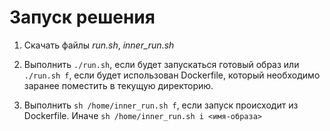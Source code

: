 # Запуск решения

1. Скачать файлы *run.sh*, *inner_run.sh*

2. Выполнить `./run.sh`, если будет запускаться готовый образ или `./run.sh f`, если будет использован Dockerfile, который необходимо заранее поместить в текущую директорию.

3. Выполнить `sh /home/inner_run.sh f`, если запуск происходит из Dockerfile. Иначе `sh /home/inner_run.sh i <имя-образа>`
